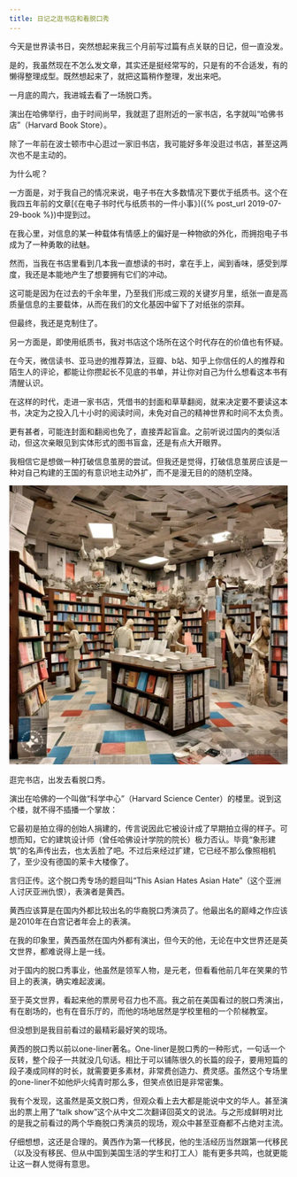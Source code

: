 ```yaml
---
title: 日记之逛书店和看脱口秀
---
```


今天是世界读书日，突然想起来我三个月前写过篇有点关联的日记，但一直没发。

是的，我虽然现在不怎么发文章，其实还是挺经常写的，只是有的不合适发，有的懒得整理成型。既然想起来了，就把这篇稍作整理，发出来吧。

一月底的周六，我进城去看了一场脱口秀。

演出在哈佛举行，由于时间尚早，我就逛了逛附近的一家书店，名字就叫“哈佛书店”（Harvard Book Store）。

除了一年前在波士顿市中心逛过一家旧书店，我可能好多年没逛过书店，甚至这两次也不是主动的。

为什么呢？

一方面是，对于我自己的情况来说，电子书在大多数情况下要优于纸质书。这个在我四五年前的文章[《在电子书时代与纸质书的一件小事》]({% post_url 2019-07-29-book %})中提到过。

在我心里，对信息的某一种载体有情感上的偏好是一种物欲的外化，而拥抱电子书成为了一种勇敢的祛魅。

然而，当我在书店里看到几本我一直想读的书时，拿在手上，闻到香味，感受到厚度，我还是本能地产生了想要拥有它们的冲动。

这可能是因为在过去的千余年里，乃至我们形成三观的关键岁月里，纸张一直是高质量信息的主要载体，从而在我们的文化基因中留下了对纸张的崇拜。

但最终，我还是克制住了。

另一方面是，即使用纸质书，我对书店这个场所在这个时代存在的价值也有怀疑。

在今天，微信读书、亚马逊的推荐算法，豆瓣、b站、知乎上你信任的人的推荐和陌生人的评论，都能让你攒起长不见底的书单，并让你对自己为什么想看这本书有清醒认识。

在这样的时代，走进一家书店，凭借书的封面和草草翻阅，就来决定要不要读这本书，决定为之投入几十小时的阅读时间，未免对自己的精神世界和时间不太负责。

更有甚者，可能连封面和翻阅也免了，直接弄起盲盒。之前听说过国内的类似活动，但这次亲眼见到实体形式的图书盲盒，还是有点大开眼界。

我相信它是想做一种打破信息茧房的尝试。但我还是觉得，打破信息茧房应该是一种对自己构建的王国的有意识地主动外扩，而不是漫无目的的随机空降。

![](/assets/images/2024-04-23-book.JPG)

逛完书店，出发去看脱口秀。

演出在哈佛的一个叫做“科学中心”（Harvard Science Center）的楼里。说到这个楼，就不得不插播一个掌故：

它最初是拍立得的创始人捐建的，传言说因此它被设计成了早期拍立得的样子。可想而知，它的建筑设计师（曾任哈佛设计学院的院长）极力否认。毕竟“象形建筑”的名声传出去，也太丢脸了吧。不过后来经过扩建，它已经不那么像照相机了，至少没有德国的莱卡大楼像了。

言归正传。这个脱口秀专场的题目叫“This Asian Hates Asian Hate”（这个亚洲人讨厌亚洲仇恨），表演者是黄西。

黄西应该算是在国内外都比较出名的华裔脱口秀演员了。他最出名的巅峰之作应该是2010年在白宫记者年会上的表演。

在我的印象里，黄西虽然在国内外都有演出，但今天的他，无论在中文世界还是英文世界，都难说得上是一线。

对于国内的脱口秀事业，他虽然是领军人物，是元老，但看看他前几年在笑果的节目上的表演，确实难起波澜。

至于英文世界，看起来他的票房号召力也不高。我之前在美国看过的脱口秀演出，有在剧场的，也有在音乐厅的，而他的场地居然是学校里租的一个阶梯教室。

但没想到是我目前看过的最精彩最好笑的现场。

黄西的脱口秀以前以one-liner著名。One-liner是脱口秀的一种形式，一句话一个反转，整个段子一共就没几句话。相比于可以铺陈很久的长篇的段子，要用短篇的段子凑成同样的时长，就需要更多素材，非常费创造力、费灵感。虽然这个专场里的one-liner不如他炉火纯青时那么多，但笑点依旧是非常密集。

我有个发现，这虽然是英文脱口秀，但观众看上去大都是能说中文的华人。甚至演出的票上用了“talk show”这个从中文二次翻译回英文的说法。与之形成鲜明对比的是我之前看过的两个华裔脱口秀演员的现场，观众中甚至亚裔都不占绝对主流。

仔细想想，这还是合理的。黄西作为第一代移民，他的生活经历当然跟第一代移民（以及没有移民、但从中国到美国生活的学生和打工人）能有更多共鸣，也就更能让这一群人觉得有意思。
